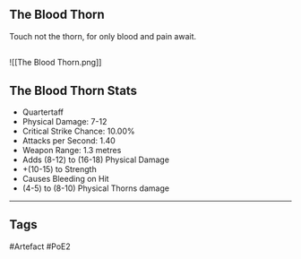 ## The Blood Thorn
Touch not the thorn, for only blood and pain await.
##
![[The Blood Thorn.png]]
## The Blood Thorn Stats
- Quartertaff
- Physical Damage: 7-12
- Critical Strike Chance: 10.00%
- Attacks per Second: 1.40
- Weapon Range: 1.3 metres
- Adds (8-12) to (16-18) Physical Damage
- +(10-15) to Strength
- Causes Bleeding on Hit
- (4-5) to (8-10) Physical Thorns damage


---
## Tags
#Artefact
#PoE2